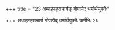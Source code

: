 +++
title = "23 अथाहरहराचार्यङ् गोपायेद् धर्मार्थयुक्तैः"

+++
अथाहरहराचार्यं गोपायेद् धर्मार्थयुक्तैः कर्मभिः २३